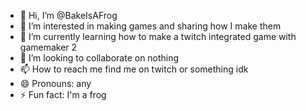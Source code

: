 - 👋 Hi, I’m @BakeIsAFrog
- 👀 I’m interested in making games and sharing how I make them
- 🌱 I’m currently learning how to make a twitch integrated game with gamemaker 2
- 💞️ I’m looking to collaborate on nothing
- 📫 How to reach me find me on twitch or something idk
- 😄 Pronouns: any
- ⚡ Fun fact: I'm a frog

<!---
BakeIsAFrog/BakeIsAFrog is a ✨ special ✨ repository because its `README.md` (this file) appears on your GitHub profile.
You can click the Preview link to take a look at your changes.
--->
